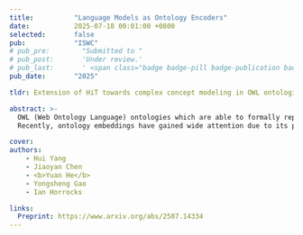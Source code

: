 ```yaml
---
title:          "Language Models as Ontology Encoders"
date:           2025-07-18 00:01:00 +0800
selected:       false
pub:            "ISWC"
# pub_pre:        "Submitted to "
# pub_post:       'Under review.'
# pub_last:       ' <span class="badge badge-pill badge-publication badge-success">Poster</span>'
pub_date:       "2025"

tldr: Extension of HiT towards complex concept modeling in OWL ontologies.

abstract: >-
  OWL (Web Ontology Language) ontologies which are able to formally represent complex knowledge and support semantic reasoning have been widely adopted across various domains such as healthcare and bioinformatics.
  Recently, ontology embeddings have gained wide attention due to its potential to infer plausible new knowledge and approximate complex reasoning. However, existing methods face notable limitations: geometric model-based embeddings typically overlook valuable textual information, resulting in suboptimal performance, while the approaches that incorporate text, which are often based on language models, fail to preserve the logical structure. In this work, we propose a new ontology embedding method OnT, which tunes a Pretrained Language Model (PLM) via geometric modeling in a hyperbolic space for effectively incorporating textual labels and simultaneously preserving class hierarchies and other logical relationships of Description Logic EL. Extensive experiments on four real-world ontologies show that OnT consistently outperforms the baselines including the state-of-the-art across both tasks of prediction and inference of axioms. OnT also demonstrates strong potential in real-world applications, indicated by its robust transfer learning abilities and effectiveness in real cases of constructing a new ontology from SNOMED CT.

cover: 
authors:
    - Hui Yang
    - Jiaoyan Chen
    - <b>Yuan He</b>
    - Yongsheng Gao 
    - Ian Horrocks	

links:
  Preprint: https://www.arxiv.org/abs/2507.14334
---
```

